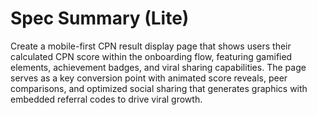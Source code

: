 # Spec Summary (Lite)

Create a mobile-first CPN result display page that shows users their calculated CPN score within the onboarding flow, featuring gamified elements, achievement badges, and viral sharing capabilities. The page serves as a key conversion point with animated score reveals, peer comparisons, and optimized social sharing that generates graphics with embedded referral codes to drive viral growth.